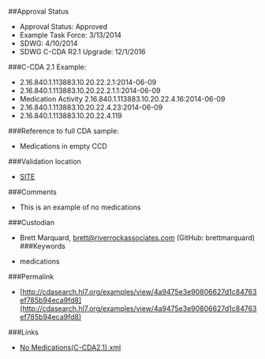 ##Approval Status 
* Approval Status: Approved
* Example Task Force: 3/13/2014
* SDWG: 4/10/2014
* SDWG C-CDA R2.1 Upgrade: 12/1/2016    

###C-CDA 2.1 Example:
* 2.16.840.1.113883.10.20.22.2.1:2014-06-09
* 2.16.840.1.113883.10.20.22.2.1.1:2014-06-09
* Medication Activity 2.16.840.1.113883.10.20.22.4.16:2014-06-09
* 2.16.840.1.113883.10.20.22.4.23:2014-06-09
* 2.16.840.1.113883.10.20.22.4.119

###Reference to full CDA sample:
* Medications in empty CCD

###Validation location

* [SITE](https://sitenv.org/sandbox-ccda/ccda-validator)

###Comments
* This is an example of no medications

###Custodian

* Brett Marquard, brett@riverrockassociates.com (GitHub: brettmarquard)
###Keywords

* medications

###Permalink

* [http://cdasearch.hl7.org/examples/view/4a9475e3e90806627d1c84763ef785b94eca9fd8](http://cdasearch.hl7.org/examples/view/4a9475e3e90806627d1c84763ef785b94eca9fd8)

###Links

* [No Medications(C-CDA2.1).xml](https://github.com/HL7/C-CDA-Examples/tree/master/Medications/No%20Medications/No%20Medications%28C-CDA2.1%29.xml)

